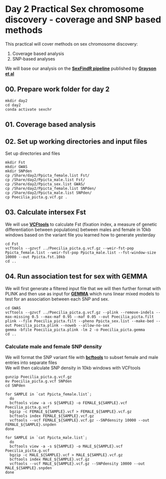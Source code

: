 # Day 2 Practical Sex chromosome discovery - coverage and SNP based methods

This practical will cover methods on sex chromosome discovery:

1. Coverage based analysis
2. SNP-based analyses

We will base our analysis on the **[SexFindR pipeline](https://sexfindr.readthedocs.io/en/latest/#)** published by **[Grayson et al](https://doi.org/10.1101/2022.02.21.481346)**

## 00. Prepare work folder for day 2

```
mkdir day2
cd day2
conda activate sexchr
```

## 01. Coverage based analysis

## 02. Set up working directories and input files 

Set up directories and files

```
mkdir Fst
mkdir GWAS
mkdir SNPden
cp /Share/day2/Ppicta_female.list Fst/
cp /Share/day2/Ppicta_male.list Fst/
cp /Share/day2/Ppicta_sex.list GWAS/
cp /Share/day2/Ppicta_female.list SNPden/
cp /Share/day2/Ppicta_male.list SNPden/
cp Poecilia_picta.g.vcf.gz .
```

## 03. Calculate intersex Fst 
We will use **[VCFtools](https://vcftools.github.io)** to calculate Fst (fixation index, a measure of genetic differentiation between populations) between males and female in 10kb windows based on the variant file you learned how to generate yesterday   

```
cd Fst
vcftools --gzvcf ../Poecilia_picta.g.vcf.gz --weir-fst-pop Ppicta_female.list --weir-fst-pop Ppicta_male.list --fst-window-size 10000 --out Ppicta.fst.10kb
cd ..
```

## 04. Run association test for sex with GEMMA   

We will first generate a filtered input file that we will then further format with PLINK and then use as input for **[GEMMA](https://github.com/genetics-statistics/GEMMA)** which runs linear mixed models to test for an association between each SNP and sex.   

```
cd GWAS
vcftools --gzvcf ../Poecilia_picta.g.vcf.gz --plink --remove-indels --max-missing 0.5 --max-maf 0.95 --maf 0.05 --out Poecilia_picta.filt
plink --file Poecilia_picta.filt --pheno Ppicta_sex.list --make-bed --out Poecilia_picta.plink --noweb --allow-no-sex
gemma -bfile Poecilia_picta.plink -lm 2 -o Poecilia_picta.gemma
cd ..
```

### Calculate male and female SNP density
We will format the SNP variant file with **[bcftools](https://samtools.github.io/bcftools/bcftools.html)** to subset female and male entries into separate files  
We will then calculate SNP density in 10kb windows with VCFtools
```
gunzip Poecilia_picta.g.vcf.gz
mv Poecilia_picta.g.vcf SNPden
cd SNPden

for SAMPLE in `cat Ppicta_female.list`;
  do
  bcftools view -a -s ${SAMPLE} -o FEMALE_${SAMPLE}.vcf Poecilia_picta.g.vcf
  bgzip -c FEMALE_${SAMPLE}.vcf > FEMALE_${SAMPLE}.vcf.gz
  bcftools index FEMALE_${SAMPLE}.vcf.gz
  vcftools --vcf FEMALE_${SAMPLE}.vcf.gz --SNPdensity 10000 --out FEMALE_${SAMPLE}.snpden
done

for SAMPLE in `cat Ppicta_male.list`;
  do
  bcftools view -a -s ${SAMPLE} -o MALE_${SAMPLE}.vcf Poecilia_picta.g.vcf
  bgzip -c MALE_${SAMPLE}.vcf > MALE_${SAMPLE}.vcf.gz
  bcftools index MALE_${SAMPLE}.vcf.gz
  vcftools --vcf MALE_${SAMPLE}.vcf.gz --SNPdensity 10000 --out MALE_${SAMPLE}.snpden
done
```
